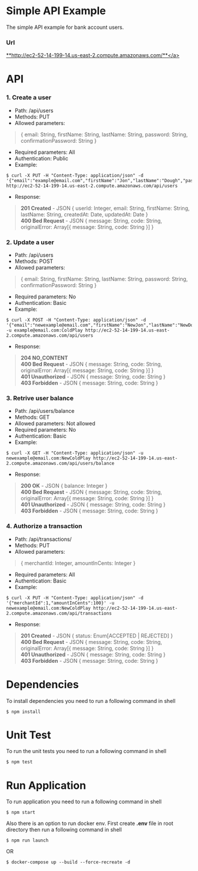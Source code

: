 # Simple API Example

The simple API example for bank account users. 

### Url
<a href="http://ec2-52-14-199-14.us-east-2.compute.amazonaws.com/" target="_blank">**http://ec2-52-14-199-14.us-east-2.compute.amazonaws.com/**</a>

# API

### 1. Create a user
 - Path: /api/users
 - Methods: PUT
 - Allowed parameters:
  > { email: String, firstName: String, lastName: String, password: String, confirmationPassword: String }
 - Required parameters: All
 - Authentication: Public
 - Example:
```shell
$ curl -X PUT -H "Content-Type: application/json" -d '{"email":"example@email.com","firstName":"Jon","lastName":"Dough","password":"ColdPlay","confirmPassword":"ColdPlay"}' http://ec2-52-14-199-14.us-east-2.compute.amazonaws.com/api/users
 ```
  - Response:
   > **201 Created** - JSON { userId: Integer, email: String, firstName: String, lastName: String, createdAt: Date, updatedAt: Date }<br />
   > **400 Bed Request** - JSON { message: String, code: String, originalError: Array[{ message: String, code: String }] }
 
### 2. Update a user
 - Path: /api/users
 - Methods: POST
 - Allowed parameters:
  > { email: String, firstName: String, lastName: String, password: String, confirmationPassword: String }
 - Required parameters: No
 - Authentication: Basic
 - Example:
```shell
$ curl -X POST -H "Content-Type: application/json" -d '{"email":"newexample@email.com","firstName":"NewJon","lastName":"NewDough","password":"NewColdPlay","confirmPassword":"NewColdPlay"}' -u example@email.com:ColdPlay http://ec2-52-14-199-14.us-east-2.compute.amazonaws.com/api/users
 ```
 - Response:
  > **204 NO_CONTENT**<br />
  > **400 Bed Request** - JSON { message: String, code: String, originalError: Array[{ message: String, code: String }] }<br />
  > **401 Unauthorized** - JSON { message: String, code: String }<br />
  > **403 Forbidden** - JSON { message: String, code: String }

### 3. Retrive user balance
 - Path: /api/users/balance
 - Methods: GET
 - Allowed parameters: Not allowed
 - Required parameters: No
 - Authentication: Basic
 - Example:
```shell
$ curl -X GET -H "Content-Type: application/json" -u newexample@email.com:NewColdPlay http://ec2-52-14-199-14.us-east-2.compute.amazonaws.com/api/users/balance
 ```
 - Response:
  > **200 OK** - JSON { balance: Integer }<br />
  > **400 Bed Request** - JSON { message: String, code: String, originalError: Array[{ message: String, code: String }] }<br />
  > **401 Unauthorized** - JSON { message: String, code: String }<br />
  > **403 Forbidden** - JSON { message: String, code: String }

### 4. Authorize a transaction
 - Path: /api/transactions/
 - Methods: PUT
 - Allowed parameters:
  > { merchantId: Integer, amountInCents: Integer }
 - Required parameters: All
 - Authentication: Basic
 - Example:
```shell
$ curl -X PUT -H "Content-Type: application/json" -d '{"merchantId":1,"amountInCents":100}' -u newexample@email.com:NewColdPlay http://ec2-52-14-199-14.us-east-2.compute.amazonaws.com/api/transactions
 ```
 - Response:
  > **201 Created** - JSON { status: Enum[ACCEPTED | REJECTED] }<br />
  > **400 Bed Request** - JSON { message: String, code: String, originalError: Array[{ message: String, code: String }] }<br />
  > **401 Unauthorized** - JSON { message: String, code: String }<br />
  > **403 Forbidden** - JSON { message: String, code: String }

# Dependencies

To install dependencies you need to run a following command in shell

```shell
$ npm install
```


# Unit Test

To run the unit tests you need to run a following command in shell

```shell
$ npm test
```

# Run Application

To run application you need to run a following command in shell

```shell
$ npm start
```

Also there is an option to run docker env.
First create **.env** file in root directory then run a following command in shell

```shell
$ npm run launch
```
OR
```shell
$ docker-compose up --build --force-recreate -d
```
